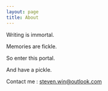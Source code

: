 ```yaml
---
layout: page
title: About
---
```


Writing is immortal.

Memories are fickle.

So enter this portal.

And have a pickle.


Contact me : [steven.win@outlook.com](mailto:steven.win@outlook.com)